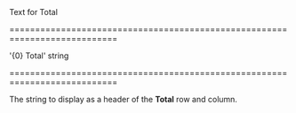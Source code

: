 <!--**
/*-------------------------------------------
    Auto-generated file. Do not modify.
-------------------------------------------

**-->
<!--d-->Text for Total<!--/d-->
===========================================================================
<!--default-->'{0} Total'<!--/default-->
<!--type-->string<!--/type-->
===========================================================================

<!--shortDescription-->
The string to display as a header of the **Total** row and column.
<!--/shortDescription-->

<!--fullDescription-->

<!--/fullDescription-->
